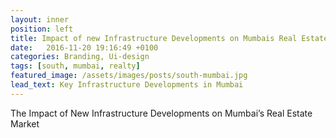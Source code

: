 ```yaml
---
layout: inner
position: left
title: Impact of new Infrastructure Developments on Mumbais Real Estate Market
date:   2016-11-20 19:16:49 +0100
categories: Branding, Ui-design
tags: [south, mumbai, realty]
featured_image: /assets/images/posts/south-mumbai.jpg
lead_text: Key Infrastructure Developments in Mumbai
---
```


The Impact of New Infrastructure Developments on Mumbai’s Real Estate Market
